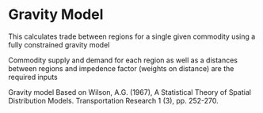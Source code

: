 # Gravity Model

This calculates trade between regions for a single given commodity
using a fully constrained gravity model
 
Commodity supply and demand for each region as well as a distances between
regions and impedence factor (weights on distance) are the required inputs
 
Gravity model Based on Wilson, A.G. (1967), A Statistical Theory of
Spatial Distribution Models. Transportation Research 1 (3), pp. 252-270.